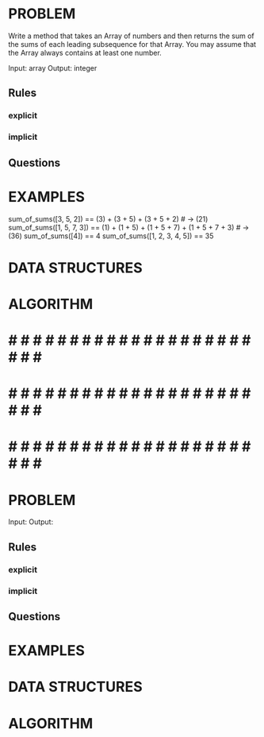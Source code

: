 # PROBLEM
Write a method that takes an Array of numbers and then returns the sum of the sums of each leading subsequence for that Array. You may assume that the Array always contains at least one number.

  Input: array
  Output: integer

  ## Rules
  ### explicit
  
  ### implicit


  ## Questions


# EXAMPLES
sum_of_sums([3, 5, 2]) == (3) + (3 + 5) + (3 + 5 + 2) # -> (21)
sum_of_sums([1, 5, 7, 3]) == (1) + (1 + 5) + (1 + 5 + 7) + (1 + 5 + 7 + 3) # -> (36)
sum_of_sums([4]) == 4
sum_of_sums([1, 2, 3, 4, 5]) == 35

# DATA STRUCTURES


# ALGORITHM



# # # # # # # # # # # # # # # # # # # # # # # # #
# # # # # # # # # # # # # # # # # # # # # # # # #
# # # # # # # # # # # # # # # # # # # # # # # # #

# PROBLEM


  Input: 
  Output:

  ## Rules
  ### explicit
  
  ### implicit


  ## Questions


# EXAMPLES


# DATA STRUCTURES


# ALGORITHM
